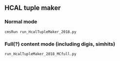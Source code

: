 
## HCAL tuple maker 

### Normal mode
```
cmsRun run_HcalTupleMaker_2018.py
```

### Full(?) content mode (including digis, simhits)
```
run_HcalTupleMaker_2018_MCfull.py
```
